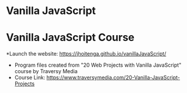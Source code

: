 # Vanilla JavaScript

# Vanilla JavaScript Course
*Launch the website: https://jhoitenga.github.io/vanillaJavaScript/
* Program files created from "20 Web Projects with Vanilla JavaScript" course by Traversy Media
* Course Link: https://www.traversymedia.com/20-Vanilla-JavaScript-Projects

